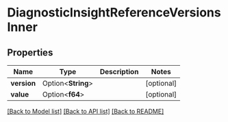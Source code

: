 # DiagnosticInsightReferenceVersionsInner

## Properties

Name | Type | Description | Notes
------------ | ------------- | ------------- | -------------
**version** | Option<**String**> |  | [optional]
**value** | Option<**f64**> |  | [optional]

[[Back to Model list]](../README.md#documentation-for-models) [[Back to API list]](../README.md#documentation-for-api-endpoints) [[Back to README]](../README.md)


